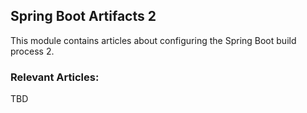 ## Spring Boot Artifacts 2

This module contains articles about configuring the Spring Boot build process 2.

### Relevant Articles:			

TBD
